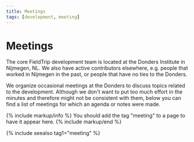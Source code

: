 ```yaml
---
title: Meetings
tags: [development, meeting]
---
```


# Meetings

The core FieldTrip development team is located at the Donders Institute in Nijmegen, NL. We also have active contributors elsewhere, e.g. people that worked in Nijmegen in the past, or people that have no ties to the Donders.

We organize occasional meetings at the Donders to discuss topics related to the development. Although we don't want to put too much effort in the minutes and therefore might not be consistent with them, below you can find a list of meetings for which an agenda or notes were made.

{% include markup/info %}
You should add the tag "meeting" to a page to have it appear here.
{% include markup/end %}

{% include seealso tag1="meeting" %}
